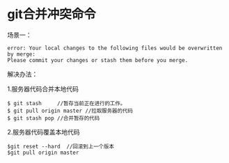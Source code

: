 # git合并冲突命令

场景一：

```text
error: Your local changes to the following files would be overwritten by merge: 
Please commit your changes or stash them before you merge.
```

解决办法：

1.服务器代码合并本地代码

```text
$ git stash     //暂存当前正在进行的工作。
$ git pull origin master //拉取服务器的代码
$ git stash pop //合并暂存的代码
```

2.服务器代码覆盖本地代码

```text
$git reset --hard  //回滚到上一个版本
$git pull origin master
```

